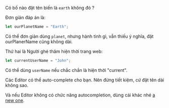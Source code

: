 Có bố nào đặt tên biến là `earth` không đó ?

Đơn giản đáp án là:

```js
let ourPlanetName = "Earth";
```

Có thể đơn giản dùng `planet`, nhưng hành tinh gì, vẫn thiếu ý nghĩa, đặt ourPlanerName cũng không dài.

Thứ hai là Người ghé thăm hiện thời trang web:

```js
let currentUserName = "John";
```

Có thể dùng `userName` nếu chắc chắn là hiện thời "current".

Các Editor có thể auto-complete cho bạn. Nên đừng tiết kiệm, cứ đặt tên dài không sao.

Và nếu Editor không có chức năng autocompletion, dùng cái khác nhé [a new one](/editors).
